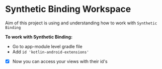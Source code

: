 # Synthetic Binding Workspace  
  
Aim of this project is using and understanding how to work with `Synthetic Binding`


**To work with Synthetic Binding:**

 - Go to app-module level gradle file
- Add  `id 'kotlin-android-extensions'`

 - [x] Now you can access your views with their id's
